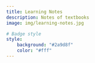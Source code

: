 ```yaml
---
title: Learning Notes
description: Notes of textbooks
image: img/learning-notes.jpg

# Badge style
style:
    background: "#2a9d8f"
    color: "#fff"
---
```


